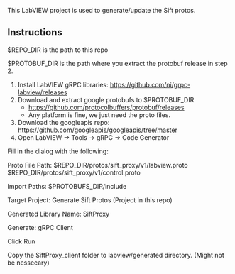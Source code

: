 This LabVIEW project is used to generate/update the Sift protos.

## Instructions

$REPO_DIR is the path to this repo

$PROTOBUF_DIR is the path where you extract the protobuf release in step 2.

1. Install LabVIEW gRPC libraries: https://github.com/ni/grpc-labview/releases
2. Download and extract google protobufs to $PROTOBUF_DIR
   * https://github.com/protocolbuffers/protobuf/releases
   * Any platform is fine, we just need the proto files.
3. Download the googleapis repo: https://github.com/googleapis/googleapis/tree/master
3. Open LabVIEW -> Tools -> gRPC -> Code Generator

Fill in the dialog with the following:

Proto File Path:
$REPO_DIR/protos/sift_proxy/v1/labview.proto
$REPO_DIR/protos/sift_proxy/v1/control.proto

Import Paths:
$PROTOBUFS_DIR/include

Target Project:
Generate Sift Protos (Project in this repo)

Generated Library Name:
SiftProxy

Generate:
gRPC Client 

Click Run

Copy the SiftProxy_client folder to  labview/generated directory. (Might not be nessecary)